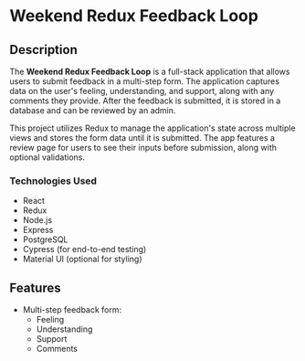 # Weekend Redux Feedback Loop



##  Description

The **Weekend Redux Feedback Loop** is a full-stack application that allows users to submit feedback in a multi-step form. The application captures data on the user's feeling, understanding, and support, along with any comments they provide. After the feedback is submitted, it is stored in a database and can be reviewed by an admin.

This project utilizes Redux to manage the application's state across multiple views and stores the form data until it is submitted. The app features a review page for users to see their inputs before submission, along with optional validations.

### Technologies Used

- React
- Redux
- Node.js
- Express
- PostgreSQL
- Cypress (for end-to-end testing)
- Material UI (optional for styling)

## Features

- Multi-step feedback form:
    - Feeling
    - Understanding
    - Support
    - Comments

